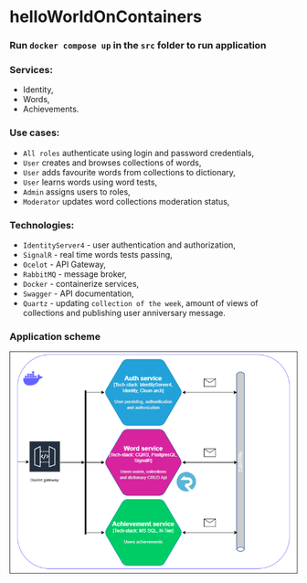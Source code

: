 # helloWorldOnContainers
### Run `docker compose up` in the `src` folder to run application 

### Services:
* Identity,
* Words,
* Achievements.

### Use cases:
* `All roles` authenticate using login and password credentials,
* `User` creates and browses collections of words,
* `User` adds favourite words from collections to dictionary,
* `User` learns words using word tests,
* `Admin` assigns users to roles,
* `Moderator` updates word collections moderation status,

### Technologies:
* `IdentityServer4` - user authentication and authorization,
* `SignalR` - real time words tests passing,
* `Ocelot` - API Gateway,
* `RabbitMQ` - message broker,
* `Docker` - containerize services,
* `Swagger` - API documentation,
* `Quartz` - updating `collection of the week`, amount of views of collections and publishing user anniversary message.

### Application scheme<br>
![alt text](helloWorldOnContainers.drawio.png)
